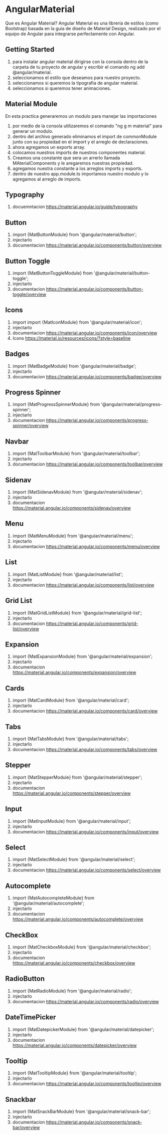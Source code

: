 # AngularMaterial
Que es Angular Material? Angular Material es una librería de estilos (como Bootstrap) basada en la guía de diseño de Material Design, realizado por el equipo de Angular para integrarse perfectamente con Angular.

## Getting Started
1) para instalar angular material dirigirse con la consola dentro de la carpeta de tu proyecto de angular y escribir el comando
ng add @angular/material.
2) seleccionamos el estilo que deseamos para nuestro proyecto.
3) seleccionamos si queremos la tipografia de angular material.
4) seleccionamos si queremos tener animaciones.

## Material Module
En esta practica generaremos un modulo para manejar las importaciones 

1) por medio de la consola utilizaremos el comando "ng g m material" para generar un modulo.
2) dentro del archivo generado eliminamos el import de commonModule junto con su propiedad en el import y el arreglo de declaraciones.
3) ahora agregamos un exports array.
4) colocamos nuestros imports de nuestros componentes material.
5) Creamos una constante que sera un arrerlo llamada MAterialComponents y le aregaremos nuestras propiedad.
6) agregamos nuestra constante a los arreglos imports y exports.
7) dentro de nuestro app.module.ts importamos nuestro modulo y lo agregamos al arreglo de imports.

## Typography
1) docuemntacion https://material.angular.io/guide/typography

## Button
1) import {MatButtonModule} from '@angular/material/button';
2) injectarlo
3) documentacion https://material.angular.io/components/button/overview

## Button Toggle
1) import {MatButtonToggleModule} from '@angular/material/button-toggle';
2) injectarlo
3) documentacion https://material.angular.io/components/button-toggle/overview

## Icons
1) import import {MatIconModule} from '@angular/material/icon';
2) injectarlo
3) documentacion https://material.angular.io/components/icon/overview
4) Icons https://material.io/resources/icons/?style=baseline

## Badges
1) import {MatBadgeModule} from '@angular/material/badge';
2) injectarlo
3) documentacion https://material.angular.io/components/badge/overview

## Progress Spinner
1) import {MatProgressSpinnerModule} from '@angular/material/progress-spinner';
2) injectarlo
3) documentacion https://material.angular.io/components/progress-spinner/overview

## Navbar
1) import {MatToolbarModule} from '@angular/material/toolbar';
2) injectarlo
3) documentacion https://material.angular.io/components/toolbar/overview

## Sidenav
1) import {MatSidenavModule} from '@angular/material/sidenav';
2) injectarlo
3) documentacion https://material.angular.io/components/sidenav/overview

## Menu
1) import {MatMenuModule} from '@angular/material/menu';
2) injectarlo
3) documentacion https://material.angular.io/components/menu/overview

## List
1) import {MatListModule} from '@angular/material/list';
2) injectarlo
3) documentacion https://material.angular.io/components/list/overview

## Grid List
1) import {MatGridListModule} from '@angular/material/grid-list';
2) injectarlo
3) documentacion https://material.angular.io/components/grid-list/overview

## Expansion
1) import {MatExpansionModule} from '@angular/material/expansion';
2) injectarlo
3) documentacion https://material.angular.io/components/expansion/overview

## Cards
1) import {MatCardModule} from '@angular/material/card';
2) injectarlo
3) documentacion https://material.angular.io/components/card/overview

## Tabs
1) import {MatTabsModule} from '@angular/material/tabs';
2) injectarlo
3) documentacion https://material.angular.io/components/tabs/overview

## Stepper
1) import {MatStepperModule} from '@angular/material/stepper';
2) injectarlo
3) documentacion https://material.angular.io/components/stepper/overview

## Input
1) import {MatInputModule} from '@angular/material/input';
2) injectarlo
3) documentacion https://material.angular.io/components/input/overview

## Select
1) import {MatSelectModule} from '@angular/material/select';
2) injectarlo
3) documentacion https://material.angular.io/components/select/overview

## Autocomplete
1) import {MatAutocompleteModule} from '@angular/material/autocomplete';
2) injectarlo
3) documentacion https://material.angular.io/components/autocomplete/overview

## CheckBox
1) import {MatCheckboxModule} from '@angular/material/checkbox';
2) injectarlo
3) documentacion https://material.angular.io/components/checkbox/overview

## RadioButton
1) import {MatRadioModule} from '@angular/material/radio';
2) injectarlo
3) documentacion https://material.angular.io/components/radio/overview

## DateTimePicker
1) import {MatDatepickerModule} from '@angular/material/datepicker';
2) injectarlo
3) documentacion https://material.angular.io/components/datepicker/overview

## Tooltip
1) import {MatTooltipModule} from '@angular/material/tooltip';
2) injectarlo
3) documentacion https://material.angular.io/components/tooltip/overview

## Snackbar
1) import {MatSnackBarModule} from '@angular/material/snack-bar';
2) injectarlo
3) documentacion https://material.angular.io/components/snack-bar/overview